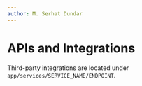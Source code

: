 ```yaml
---
author: M. Serhat Dundar
---
```


APIs and Integrations
=====================

Third-party integrations are located under `app/services/SERVICE_NAME/ENDPOINT`.
